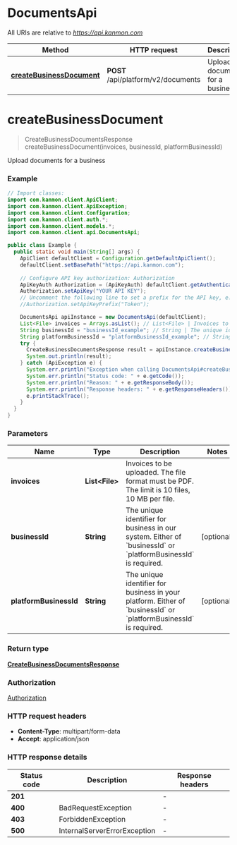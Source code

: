 # DocumentsApi

All URIs are relative to *https://api.kanmon.com*

| Method | HTTP request | Description |
|------------- | ------------- | -------------|
| [**createBusinessDocument**](DocumentsApi.md#createBusinessDocument) | **POST** /api/platform/v2/documents | Upload documents for a business |


<a id="createBusinessDocument"></a>
# **createBusinessDocument**
> CreateBusinessDocumentsResponse createBusinessDocument(invoices, businessId, platformBusinessId)

Upload documents for a business

### Example
```java
// Import classes:
import com.kanmon.client.ApiClient;
import com.kanmon.client.ApiException;
import com.kanmon.client.Configuration;
import com.kanmon.client.auth.*;
import com.kanmon.client.models.*;
import com.kanmon.client.api.DocumentsApi;

public class Example {
  public static void main(String[] args) {
    ApiClient defaultClient = Configuration.getDefaultApiClient();
    defaultClient.setBasePath("https://api.kanmon.com");
    
    // Configure API key authorization: Authorization
    ApiKeyAuth Authorization = (ApiKeyAuth) defaultClient.getAuthentication("Authorization");
    Authorization.setApiKey("YOUR API KEY");
    // Uncomment the following line to set a prefix for the API key, e.g. "Token" (defaults to null)
    //Authorization.setApiKeyPrefix("Token");

    DocumentsApi apiInstance = new DocumentsApi(defaultClient);
    List<File> invoices = Arrays.asList(); // List<File> | Invoices to be uploaded. The file format must be PDF. The limit is 10 files, 10 MB per file.
    String businessId = "businessId_example"; // String | The unique identifier for business in our system. Either of `businessId` or `platformBusinessId` is required.
    String platformBusinessId = "platformBusinessId_example"; // String | The unique identifier for business in your platform. Either of `businessId` or `platformBusinessId` is required.
    try {
      CreateBusinessDocumentsResponse result = apiInstance.createBusinessDocument(invoices, businessId, platformBusinessId);
      System.out.println(result);
    } catch (ApiException e) {
      System.err.println("Exception when calling DocumentsApi#createBusinessDocument");
      System.err.println("Status code: " + e.getCode());
      System.err.println("Reason: " + e.getResponseBody());
      System.err.println("Response headers: " + e.getResponseHeaders());
      e.printStackTrace();
    }
  }
}
```

### Parameters

| Name | Type | Description  | Notes |
|------------- | ------------- | ------------- | -------------|
| **invoices** | **List&lt;File&gt;**| Invoices to be uploaded. The file format must be PDF. The limit is 10 files, 10 MB per file. | |
| **businessId** | **String**| The unique identifier for business in our system. Either of &#x60;businessId&#x60; or &#x60;platformBusinessId&#x60; is required. | [optional] |
| **platformBusinessId** | **String**| The unique identifier for business in your platform. Either of &#x60;businessId&#x60; or &#x60;platformBusinessId&#x60; is required. | [optional] |

### Return type

[**CreateBusinessDocumentsResponse**](CreateBusinessDocumentsResponse.md)

### Authorization

[Authorization](../README.md#Authorization)

### HTTP request headers

 - **Content-Type**: multipart/form-data
 - **Accept**: application/json

### HTTP response details
| Status code | Description | Response headers |
|-------------|-------------|------------------|
| **201** |  |  -  |
| **400** | BadRequestException |  -  |
| **403** | ForbiddenException |  -  |
| **500** | InternalServerErrorException |  -  |

